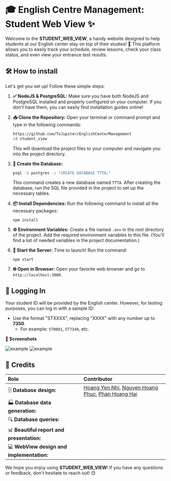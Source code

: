 # 🎓 English Centre Management: Student Web View ✨

Welcome to the **STUDENT\_WEB\_VIEW**, a handy website designed to help students at our English center stay on top of their studies! 🚀 This platform allows you to easily track your schedule, review lessons, check your class status, and even view your entrance test results.

## 🛠️ How to install

Let's get you set up! Follow these simple steps:

1. **✅ NodeJS & PostgreSQL:**  Make sure you have both NodeJS and PostgreSQL installed and properly configured on your computer. If you don't have them, you can easily find installation guides online!
2. **📥 Clone the Repository:** Open your terminal or command prompt and type in the following commands:

    ```sh
    https://github.com/ToJupiter/EnglishCenterManagement
    cd student_view
    ```
    This will download the project files to your computer and navigate you into the project directory.
3. **💾 Create the Database:**

    ```sh
    psql -U postgres -c "CREATE DATABASE TTTA;"
    ```
    This command creates a new database named `TTTA`. After creating the database, run the SQL file provided in the project to set up the necessary tables.
4. **📦 Install Dependencies:** Run the following command to install all the necessary packages:

    ```
    npm install
    ```
5. **⚙️ Environment Variables:** Create a file named `.env` in the root directory of the project. Add the required environment variables to this file. (You'll find a list of needed variables in the project documentation.)
6. **🏁 Start the Server:** Time to launch! Run the command:

    ```
    npm start
    ```
7. **🌐 Open in Browser:** Open your favorite web browser and go to  `http://localhost:3000`.

## 🔑  Logging In

Your student ID will be provided by the English center. However, for testing purposes, you can log in with a sample ID:

*   Use the format "STXXXX", replacing "XXXX" with any number up to **7350**.
    *   For example: `ST0001`, `ST7349`, etc.

**📸 Screenshots**

![example](ex1.png)
![example](ex2.png)

## 🌟 Credits



| Role                                  | Contributor |
| :------------------------------------ | :---------- |
| 🗄️ **Database design:**               | [Hoang Yen Nhi](https://github.com/ryhoangf), [Nguyen Hoang Phuc](https://github.com/LeMaoJames/LeMaoJames), [Phan Hoang Hai](https://github.com/ToJupiter) |
| 🏭 **Database data generation:**      |             |
| 🔍 **Database queries:**              |             |
| 📊 **Beautiful report and presentation:** |             |
| 💻 **WebView design and implementation:** |             |




We hope you enjoy using **STUDENT\_WEB\_VIEW**! If you have any questions or feedback, don't hesitate to reach out! 😊
